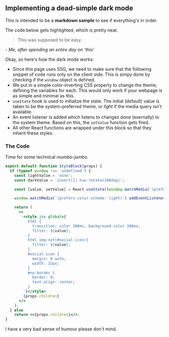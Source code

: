 ## Implementing a dead-simple dark mode

This is intended to be a **markdown sample** to see if everything's in order.

The code below gets highlighted, which is pretty neat.

> This was supposed to be easy.

_- Me, after spending an entire day on 'this'_

Okay, so here's how the dark mode works:

- Since this page uses SSG, we need to make sure that the following snippet of code runs only on the client side. This is simpy done by checking if the `window` object is defined.
- We put in a simple color-inverting CSS property to change the theme, defining the variables for each. This would only work if your webpage is as simple and minimal as this.
- `useState` hook is used to initialize the state. The initial (default) value is taken to be the system-preferred theme, or *light* if the media query isn't available.
- An event listener is added which listens to changes done (exernally) to the system theme. Based on this, the `setValue` function gets fired.
- All other React functions are wrapped under this block so that they inherit these styles.

### The Code

Time for some technical _mumbo-jumbo_.

```jsx
export default function StyleBlock(props) {
  if (typeof window !== 'undefined') {
    const lightValue = 'none';
    const darkValue = 'invert(1) hue-rotate(180deg)';

    const [value, setValue] = React.useState((window.matchMedia('(prefers-color-scheme)').media !== 'not all' && window.matchMedia('(prefers-color-scheme: dark)').matches) ? darkValue : lightValue);

    window.matchMedia('(prefers-color-scheme: light)').addEventListener('change', e => setValue(e.matches ? lightValue : darkValue));

    return (
      <>
        <style jsx global>{`
          html {
            transition: color 300ms, background-color 300ms;
            filter: ${value};
          }
          html img:not(#social-icon){
            filter: ${value};
          }
          #social-icon {
            margin: 0 auto;
            width: 15px;
          }
          #no-border {
            border: 0;
            text-align: center;
          }
        `}</style>
        {props.children}
      </>
    );
  } else
    return <>{props.children}</>;
}
```

I have a very bad sense of humour please don't mind.
